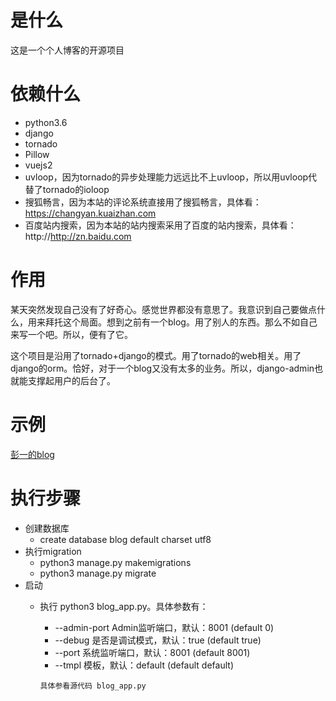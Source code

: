 # 是什么
这是一个个人博客的开源项目

# 依赖什么
- python3.6
- django
- tornado
- Pillow
- vuejs2
- uvloop，因为tornado的异步处理能力远远比不上uvloop，所以用uvloop代替了tornado的ioloop
- 搜狐畅言，因为本站的评论系统直接用了搜狐畅言，具体看：https://changyan.kuaizhan.com
- 百度站内搜索，因为本站的站内搜索采用了百度的站内搜索，具体看：http://http://zn.baidu.com

# 作用
某天突然发现自己没有了好奇心。感觉世界都没有意思了。我意识到自己要做点什么，用来拜托这个局面。想到之前有一个blog。用了别人的东西。那么不如自己来写一个吧。所以，便有了它。

这个项目是沿用了tornado+django的模式。用了tornado的web相关。用了django的orm。恰好，对于一个blog又没有太多的业务。所以，django-admin也就能支撑起用户的后台了。


# 示例
[彭一的blog](http://www.pengyi.info)


# 执行步骤

- 创建数据库
  - create database blog default charset utf8
- 执行migration
  - python3 manage.py makemigrations
  - python3 manage.py migrate
- 启动
  - 执行 python3 blog_app.py。具体参数有：
    -  --admin-port                     Admin监听端口，默认：8001 (default 0)
    -  --debug                          是否是调试模式，默认：true (default true)
    -  --port                           系统监听端口，默认：8001 (default 8001)
    -  --tmpl                           模板，默认：default (default default)

    ```具体参看源代码 blog_app.py```
